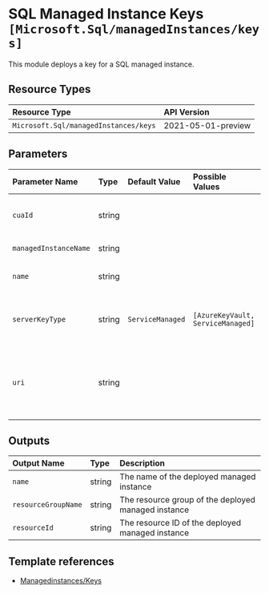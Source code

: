 # SQL Managed Instance Keys `[Microsoft.Sql/managedInstances/keys]`

This module deploys a key for a SQL managed instance.

## Resource Types

| Resource Type | API Version |
| :-- | :-- |
| `Microsoft.Sql/managedInstances/keys` | 2021-05-01-preview |

## Parameters

| Parameter Name | Type | Default Value | Possible Values | Description |
| :-- | :-- | :-- | :-- | :-- |
| `cuaId` | string |  |  | Optional. Customer Usage Attribution ID (GUID). This GUID must be previously registered |
| `managedInstanceName` | string |  |  | Required. Name of the SQL managed instance. |
| `name` | string |  |  | Optional. The name of the key. Must follow the [<keyVaultName>_<keyName>_<keyVersion>] pattern |
| `serverKeyType` | string | `ServiceManaged` | `[AzureKeyVault, ServiceManaged]` | Optional. The encryption protector type like "ServiceManaged", "AzureKeyVault" |
| `uri` | string |  |  | Optional. The URI of the key. If the ServerKeyType is AzureKeyVault, then either the URI or the keyVaultName/keyName combination is required. |

## Outputs

| Output Name | Type | Description |
| :-- | :-- | :-- |
| `name` | string | The name of the deployed managed instance |
| `resourceGroupName` | string | The resource group of the deployed managed instance |
| `resourceId` | string | The resource ID of the deployed managed instance |

## Template references

- [Managedinstances/Keys](https://docs.microsoft.com/en-us/azure/templates/Microsoft.Sql/2021-05-01-preview/managedInstances/keys)
